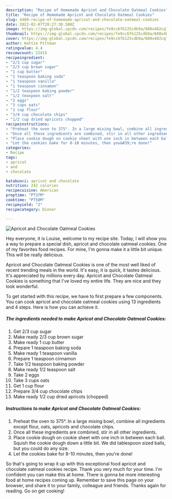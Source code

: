 ```yaml
---
description: "Recipe of Homemade Apricot and Chocolate Oatmeal Cookies"
title: "Recipe of Homemade Apricot and Chocolate Oatmeal Cookies"
slug: 4489-recipe-of-homemade-apricot-and-chocolate-oatmeal-cookies
date: 2022-02-07T20:27:30.500Z
image: https://img-global.cpcdn.com/recipes/fe9cc6fb125cdb9a/680x482cq70/apricot-and-chocolate-oatmeal-cookies-recipe-main-photo.jpg
thumbnail: https://img-global.cpcdn.com/recipes/fe9cc6fb125cdb9a/680x482cq70/apricot-and-chocolate-oatmeal-cookies-recipe-main-photo.jpg
cover: https://img-global.cpcdn.com/recipes/fe9cc6fb125cdb9a/680x482cq70/apricot-and-chocolate-oatmeal-cookies-recipe-main-photo.jpg
author: Hattie Pittman
ratingvalue: 4.4
reviewcount: 22415
recipeingredient:
- "2/3 cup sugar"
- "2/3 cup brown sugar"
- "1 cup butter"
- "1 teaspoon baking soda"
- "1 teaspoon vanilla"
- "1 teaspoon cinnamon"
- "1/2 teaspoon baking powder"
- "1/2 teaspoon salt"
- "2 eggs"
- "3 cups oats"
- "1 cup flour"
- "3/4 cup chocolate chips"
- "1/2 cup dried apricots chopped"
recipeinstructions:
- "Preheat the oven to 375°. In a large mixing bowl, combine all ingredients except flour, oats, apricots and chocolate chips."
- "Once all these ingredients are combined, stir in all other ingredients."
- "Place cookie dough on cookie sheet with one inch in between each ball. Squish the cookie dough down a little bit. We did tablespoon sized balls, but you could do any size."
- "Let the cookies bake for 8-10 minutes, then you&#39;re done!"
categories:
- Recipe
tags:
- apricot
- and
- chocolate

katakunci: apricot and chocolate 
nutrition: 242 calories
recipecuisine: American
preptime: "PT37M"
cooktime: "PT58M"
recipeyield: "2"
recipecategory: Dinner

---
```



![Apricot and Chocolate Oatmeal Cookies](https://img-global.cpcdn.com/recipes/fe9cc6fb125cdb9a/680x482cq70/apricot-and-chocolate-oatmeal-cookies-recipe-main-photo.jpg)

Hey everyone, it is Louise, welcome to my recipe site. Today, I will show you a way to prepare a special dish, apricot and chocolate oatmeal cookies. One of my favorites food recipes. For mine, I'm gonna make it a little bit unique. This will be really delicious.

Apricot and Chocolate Oatmeal Cookies is one of the most well liked of recent trending meals in the world. It's easy, it is quick, it tastes delicious. It's appreciated by millions every day. Apricot and Chocolate Oatmeal Cookies is something that I've loved my entire life. They are nice and they look wonderful.




To get started with this recipe, we have to first prepare a few components. You can cook apricot and chocolate oatmeal cookies using 13 ingredients and 4 steps. Here is how you can achieve it.

<!--inarticleads1-->

##### The ingredients needed to make Apricot and Chocolate Oatmeal Cookies:

1. Get 2/3 cup sugar
1. Make ready 2/3 cup brown sugar
1. Make ready 1 cup butter
1. Prepare 1 teaspoon baking soda
1. Make ready 1 teaspoon vanilla
1. Prepare 1 teaspoon cinnamon
1. Take 1/2 teaspoon baking powder
1. Make ready 1/2 teaspoon salt
1. Take 2 eggs
1. Take 3 cups oats
1. Get 1 cup flour
1. Prepare 3/4 cup chocolate chips
1. Make ready 1/2 cup dried apricots (chopped)




<!--inarticleads2-->

##### Instructions to make Apricot and Chocolate Oatmeal Cookies:

1. Preheat the oven to 375°. In a large mixing bowl, combine all ingredients except flour, oats, apricots and chocolate chips.
1. Once all these ingredients are combined, stir in all other ingredients.
1. Place cookie dough on cookie sheet with one inch in between each ball. Squish the cookie dough down a little bit. We did tablespoon sized balls, but you could do any size.
1. Let the cookies bake for 8-10 minutes, then you&#39;re done!




So that's going to wrap it up with this exceptional food apricot and chocolate oatmeal cookies recipe. Thank you very much for your time. I'm confident you can make this at home. There is gonna be more interesting food at home recipes coming up. Remember to save this page on your browser, and share it to your family, colleague and friends. Thanks again for reading. Go on get cooking!
